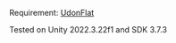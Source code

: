 Requirement: [UdonFlat](https://gitlab.com/lox9973/UdonFlat/)

Tested on Unity 2022.3.22f1 and SDK 3.7.3